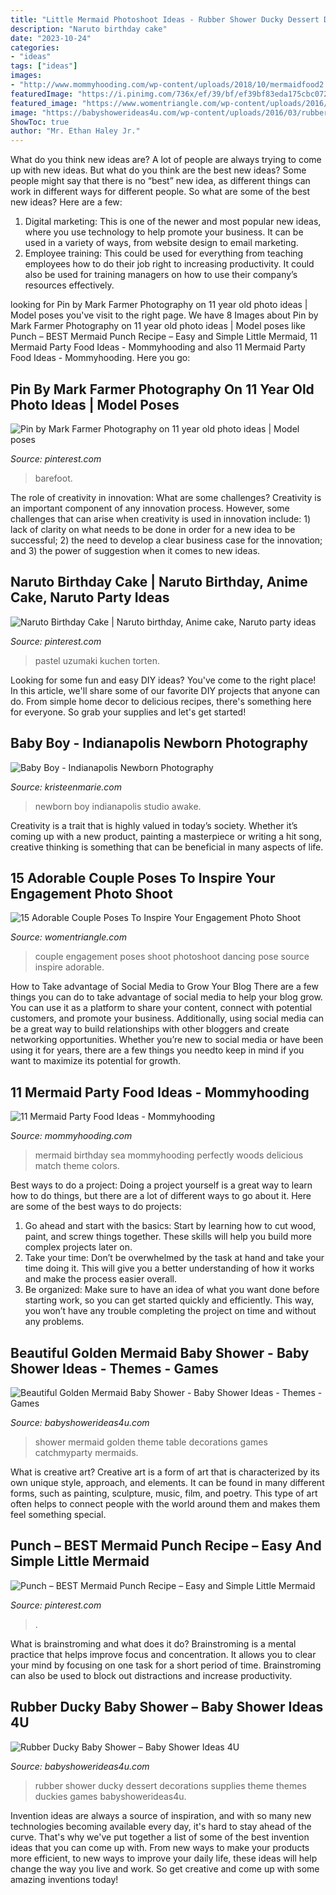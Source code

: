 ```yaml
---
title: "Little Mermaid Photoshoot Ideas - Rubber Shower Ducky Dessert Decorations Supplies Theme Themes Duckies Games Babyshowerideas4u"
description: "Naruto birthday cake"
date: "2023-10-24"
categories:
- "ideas"
tags: ["ideas"]
images:
- "http://www.mommyhooding.com/wp-content/uploads/2018/10/mermaidfood2.jpg"
featuredImage: "https://i.pinimg.com/736x/ef/39/bf/ef39bf83eda175cbc072393d1f60dee8.jpg"
featured_image: "https://www.womentriangle.com/wp-content/uploads/2016/07/dancing-pose-1.jpg"
image: "https://babyshowerideas4u.com/wp-content/uploads/2016/03/rubber-ducky-baby-shower-dessert-tablescape.jpeg"
ShowToc: true
author: "Mr. Ethan Haley Jr."
---
```



What do you think new ideas are?
A lot of people are always trying to come up with new ideas. But what do you think are the best new ideas? Some people might say that there is no “best” new idea, as different things can work in different ways for different people. So what are some of the best new ideas? Here are a few: 
1) Digital marketing: This is one of the newer and most popular new ideas, where you use technology to help promote your business. It can be used in a variety of ways, from website design to email marketing. 
2) Employee training: This could be used for everything from teaching employees how to do their job right to increasing productivity. It could also be used for training managers on how to use their company’s resources effectively.

	

		
looking for Pin by Mark Farmer Photography on 11 year old photo ideas | Model poses you've visit to the right page. We have 8 Images about Pin by Mark Farmer Photography on 11 year old photo ideas | Model poses like Punch – BEST Mermaid Punch Recipe – Easy and Simple Little Mermaid, 11 Mermaid Party Food Ideas - Mommyhooding and also 11 Mermaid Party Food Ideas - Mommyhooding. Here you go:
		
    
## Pin By Mark Farmer Photography On 11 Year Old Photo Ideas | Model Poses

<img loading=lazy src="https://i.pinimg.com/736x/42/2d/bb/422dbbe1eedae5de943272097a7cf9cd.jpg" onerror="this.onerror=null;this.src='https://tse2.mm.bing.net/th?id=OIP.hES6ILp-jft1DmdZ-skJEgHaLh&amp;pid=15.1';" alt="Pin by Mark Farmer Photography on 11 year old photo ideas | Model poses">

_Source: pinterest.com_

>barefoot. 

	

The role of creativity in innovation: What are some challenges?
Creativity is an important component of any innovation process. However, some challenges that can arise when creativity is used in innovation include: 1) lack of clarity on what needs to be done in order for a new idea to be successful; 2) the need to develop a clear business case for the innovation; and 3) the power of suggestion when it comes to new ideas.

    
## Naruto Birthday Cake | Naruto Birthday, Anime Cake, Naruto Party Ideas

<img loading=lazy src="https://i.pinimg.com/736x/f8/b7/98/f8b79816875e8183a53dff77eff3c105.jpg" onerror="this.onerror=null;this.src='https://tse4.mm.bing.net/th?id=OIP.mgknPv-n5XCNwJ-g-0UpggHaKt&amp;pid=15.1';" alt="Naruto Birthday Cake | Naruto birthday, Anime cake, Naruto party ideas">

_Source: pinterest.com_

>pastel uzumaki kuchen torten. 

	

Looking for some fun and easy DIY ideas? You've come to the right place! In this article, we'll share some of our favorite DIY projects that anyone can do. From simple home decor to delicious recipes, there's something here for everyone. So grab your supplies and let's get started!

    
## Baby Boy - Indianapolis Newborn Photography

<img loading=lazy src="http://kristeenmarie.com/photography/blog/wp-content/uploads/2015/12/2015-12-14_0007.jpg" onerror="this.onerror=null;this.src='https://tse3.mm.bing.net/th?id=OIP.bUUUB1mu0bb5aCyHwoN51gHaOz&amp;pid=15.1';" alt="Baby Boy - Indianapolis Newborn Photography">

_Source: kristeenmarie.com_

>newborn boy indianapolis studio awake. 

	

Creativity is a trait that is highly valued in today’s society. Whether it’s coming up with a new product, painting a masterpiece or writing a hit song, creative thinking is something that can be beneficial in many aspects of life.

    
## 15 Adorable Couple Poses To Inspire Your Engagement Photo Shoot

<img loading=lazy src="https://www.womentriangle.com/wp-content/uploads/2016/07/dancing-pose-1.jpg" onerror="this.onerror=null;this.src='https://tse1.mm.bing.net/th?id=OIP.tE8PjnIoy9BmHP68sTwfwgHaKr&amp;pid=15.1';" alt="15 Adorable Couple Poses To Inspire Your Engagement Photo Shoot">

_Source: womentriangle.com_

>couple engagement poses shoot photoshoot dancing pose source inspire adorable. 

	

How to Take advantage of Social Media to Grow Your Blog
There are a few things you can do to take advantage of social media to help your blog grow. You can use it as a platform to share your content, connect with potential customers, and promote your business. Additionally, using social media can be a great way to build relationships with other bloggers and create networking opportunities. Whether you’re new to social media or have been using it for years, there are a few things you needto keep in mind if you want to maximize its potential for growth.

    
## 11 Mermaid Party Food Ideas - Mommyhooding

<img loading=lazy src="http://www.mommyhooding.com/wp-content/uploads/2018/10/mermaidfood2.jpg" onerror="this.onerror=null;this.src='https://tse2.mm.bing.net/th?id=OIP.YRnkFEAVBCIUU1hAnAELEQHaLH&amp;pid=15.1';" alt="11 Mermaid Party Food Ideas - Mommyhooding">

_Source: mommyhooding.com_

>mermaid birthday sea mommyhooding perfectly woods delicious match theme colors. 

	

Best ways to do a project:
Doing a project yourself is a great way to learn how to do things, but there are a lot of different ways to go about it. Here are some of the best ways to do projects: 
1. Go ahead and start with the basics: Start by learning how to cut wood, paint, and screw things together. These skills will help you build more complex projects later on. 
2. Take your time: Don’t be overwhelmed by the task at hand and take your time doing it. This will give you a better understanding of how it works and make the process easier overall. 
3. Be organized: Make sure to have an idea of what you want done before starting work, so you can get started quickly and efficiently. This way, you won’t have any trouble completing the project on time and without any problems.

    
## Beautiful Golden Mermaid Baby Shower - Baby Shower Ideas - Themes - Games

<img loading=lazy src="http://www.babyshowerideas4u.com/wp-content/uploads/2017/06/Beautiful-Golden-Mermaid-Shower-Guest-Table-600x667.jpg" onerror="this.onerror=null;this.src='https://tse4.mm.bing.net/th?id=OIP.4FoJc5lGJEWgfWowQxfuagHaIO&amp;pid=15.1';" alt="Beautiful Golden Mermaid Baby Shower - Baby Shower Ideas - Themes - Games">

_Source: babyshowerideas4u.com_

>shower mermaid golden theme table decorations games catchmyparty mermaids. 

	

What is creative art?
Creative art is a form of art that is characterized by its own unique style, approach, and elements. It can be found in many different forms, such as painting, sculpture, music, film, and poetry. This type of art often helps to connect people with the world around them and makes them feel something special.

    
## Punch – BEST Mermaid Punch Recipe – Easy And Simple Little Mermaid

<img loading=lazy src="https://i.pinimg.com/736x/ef/39/bf/ef39bf83eda175cbc072393d1f60dee8.jpg" onerror="this.onerror=null;this.src='https://tse3.mm.bing.net/th?id=OIP.X_pMmJ-c8SE1Gv9kHvNieQHaNO&amp;pid=15.1';" alt="Punch – BEST Mermaid Punch Recipe – Easy and Simple Little Mermaid">

_Source: pinterest.com_

>. 

	

What is brainstroming and what does it do?
Brainstroming is a mental practice that helps improve focus and concentration. It allows you to clear your mind by focusing on one task for a short period of time. Brainstroming can also be used to block out distractions and increase productivity.

    
## Rubber Ducky Baby Shower – Baby Shower Ideas 4U

<img loading=lazy src="https://babyshowerideas4u.com/wp-content/uploads/2016/03/rubber-ducky-baby-shower-dessert-tablescape.jpeg" onerror="this.onerror=null;this.src='https://tse2.mm.bing.net/th?id=OIP.19eydjSDw0SHVivlB-kyHwHaJ4&amp;pid=15.1';" alt="Rubber Ducky Baby Shower – Baby Shower Ideas 4U">

_Source: babyshowerideas4u.com_

>rubber shower ducky dessert decorations supplies theme themes duckies games babyshowerideas4u. 

	

Invention ideas are always a source of inspiration, and with so many new technologies becoming available every day, it's hard to stay ahead of the curve. That's why we've put together a list of some of the best invention ideas that you can come up with. From new ways to make your products more efficient, to new ways to improve your daily life, these ideas will help change the way you live and work. So get creative and come up with some amazing inventions today!

